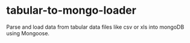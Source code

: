 # tabular-to-mongo-loader
Parse and load data from tabular data files like csv or xls into mongoDB using Mongoose.
